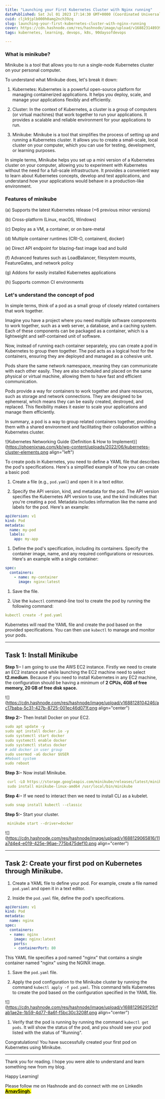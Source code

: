 ```yaml
---
title: "Launching your First Kubernetes Cluster with Nginx running"
datePublished: Sat Jul 01 2023 17:14:30 GMT+0000 (Coordinated Universal Time)
cuid: cljk9jplb000h0amg2nch39zq
slug: launching-your-first-kubernetes-cluster-with-nginx-running
cover: https://cdn.hashnode.com/res/hashnode/image/upload/v1688231489395/510d1fd2-59a8-4587-9e47-460a623990a8.png
tags: kubernetes, learning, devops, k8s, 90daysofdevops

---
```


### **What is minikube?**

Minikube is a tool that allows you to run a single-node Kubernetes cluster on your personal computer.

To understand what Minikube does, let's break it down:

1. Kubernetes: Kubernetes is a powerful open-source platform for managing containerized applications. It helps you deploy, scale, and manage your applications flexibly and efficiently.
    
2. Cluster: In the context of Kubernetes, a cluster is a group of computers (or virtual machines) that work together to run your applications. It provides a scalable and reliable environment for your applications to run.
    
3. Minikube: Minikube is a tool that simplifies the process of setting up and running a Kubernetes cluster. It allows you to create a small-scale, local cluster on your computer, which you can use for testing, development, or learning purposes.
    

In simple terms, Minikube helps you set up a mini version of a Kubernetes cluster on your computer, allowing you to experiment with Kubernetes without the need for a full-scale infrastructure. It provides a convenient way to learn about Kubernetes concepts, develop and test applications, and understand how your applications would behave in a production-like environment.

### **Features of minikube**

(a) Supports the latest Kubernetes release (+6 previous minor versions)

(b) Cross-platform (Linux, macOS, Windows)

(c) Deploy as a VM, a container, or on bare-metal

(d) Multiple container runtimes (CRI-O, containerd, docker)

(e) Direct API endpoint for blazing-fast image load and build

(f) Advanced features such as LoadBalancer, filesystem mounts, FeatureGates, and network policy

(g) Addons for easily installed Kubernetes applications

(h) Supports common CI environments

### **Let's understand the concept of pod**

In simple terms, think of a pod as a small group of closely related containers that work together.

Imagine you have a project where you need multiple software components to work together, such as a web server, a database, and a caching system. Each of these components can be packaged as a container, which is a lightweight and self-contained unit of software.

Now, instead of running each container separately, you can create a pod in Kubernetes to group them together. The pod acts as a logical host for the containers, ensuring they are deployed and managed as a cohesive unit.

Pods share the same network namespace, meaning they can communicate with each other easily. They are also scheduled and placed on the same physical or virtual machine, allowing them to have fast and efficient communication.

Pods provide a way for containers to work together and share resources, such as storage and network connections. They are designed to be ephemeral, which means they can be easily created, destroyed, and replaced. This flexibility makes it easier to scale your applications and manage them efficiently.

In summary, a pod is a way to group related containers together, providing them with a shared environment and facilitating their collaboration within a Kubernetes cluster.

![Kubernetes Networking Guide {Definition & How to Implement}](https://phoenixnap.com/kb/wp-content/uploads/2022/06/kubernetes-cluster-elements.png align="left")

To create pods in Kubernetes, you need to define a YAML file that describes the pod's specifications. Here's a simplified example of how you can create a basic pod:

1. Create a file (e.g., `pod.yaml`) and open it in a text editor.
    
2. Specify the API version, kind, and metadata for the pod. The API version specifies the Kubernetes API version to use, and the kind indicates that you're creating a pod. Metadata includes information like the name and labels for the pod. Here's an example:
    

```yaml
apiVersion: v1
kind: Pod
metadata:
  name: my-pod
  labels:
    app: my-app
```

1. Define the pod's specification, including its containers. Specify the container image, name, and any required configurations or resources. Here's an example with a single container:
    

```yaml
spec:
  containers:
    - name: my-container
      image: nginx:latest
```

1. Save the file.
    
2. Use the `kubectl` command-line tool to create the pod by running the following command:
    

```yaml
kubectl create -f pod.yaml
```

Kubernetes will read the YAML file and create the pod based on the provided specifications. You can then use `kubectl` to manage and monitor your pods.

---

## **Task 1: Install Minikube**

**Step 1:-** I am going to use the AWS EC2 instance. Firstly we need to create an EC2 instance and while launching the EC2 machine need to select **t2.medium**. Because if you need to install Kubernetes in any EC2 machine, the configuration should be having a minimum of **2 CPUs, 4GB of free memory, 20 GB of free disk space.**

![](https://cdn.hashnode.com/res/hashnode/image/upload/v1688128104246/ac17baba-5c31-427b-8725-001ec46d071f.png align="center")

**Step 2:-** Then Install Docker on your EC2.

```yaml
sudo apt update -y
sudo apt install docker.io -y
sudo systemctl start docker
sudo systemctl enable docker
sudo systemctl status docker
# add docker in user group
sudo usermod -aG docker $USER
#Reboot system
sudo reboot
```

**Step 3:-** Now install Minikube.

```yaml
 curl -LO https://storage.googleapis.com/minikube/releases/latest/minikube-linux-amd64
 sudo install minikube-linux-amd64 /usr/local/bin/minikube
```

**Step 4:-** If we need to interact then we need to install CLI as a kubelet.

```yaml
sudo snap install kubectl --classic
```

**Step 5:-** Start your cluster.

```yaml
 minikube start --driver=docker
```

![](https://cdn.hashnode.com/res/hashnode/image/upload/v1688129065816/11a7d4e4-e019-425e-96ae-775b475def10.png align="center")

---

## **Task 2: Create your first pod on Kubernetes through Minikube.**

1. Create a YAML file to define your pod. For example, create a file named `pod.yaml` and open it in a text editor.
    
2. Inside the `pod.yaml` file, define the pod's specifications.
    

```yaml
apiVersion: v1
kind: Pod
metadata:
  name: nginx
spec:
  containers:
  - name: nginx
    image: nginx:latest
    ports:
    - containerPort: 80
```

This YAML file specifies a pod named "nginx" that contains a single container named "nginx" using the NGINX image.

1. Save the `pod.yaml` file.
    
2. Apply the pod configuration to the Minikube cluster by running the command `kubectl apply -f pod.yaml`. This command tells Kubernetes to create the pod based on the configuration specified in the YAML file.
    

![](https://cdn.hashnode.com/res/hashnode/image/upload/v1688129629129/fab1ae2e-1b59-4d77-8a6f-f5bc30c3208f.png align="center")

1. Verify that the pod is running by running the command `kubectl get pods`. It will show the status of the pod, and you should see your pod listed with the status of "Running".
    

Congratulations! You have successfully created your first pod on Kubernetes using Minikube.

---

Thank you for reading. I hope you were able to understand and learn something new from my blog.

Happy Learning!

Please follow me on Hashnode and do connect with me on LinkedIn [**<mark>ArnavSingh</mark>**](https://www.linkedin.com/in/arnav-singh-6897b7226/)**<mark>.</mark>**
